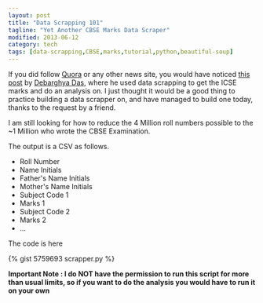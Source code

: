 ```yaml
---
layout: post
title: "Data Scrapping 101"
tagline: "Yet Another CBSE Marks Data Scraper"
modified: 2013-06-12 
category: tech
tags: [data-scrapping,CBSE,marks,tutorial,python,beautiful-soup]
---
```

If you did follow [Quora](http://quora.com) or any other news site, you would have noticed [this post](https://deedy.quora.com/Hacking-into-the-Indian-Education-System) by [Debarghya Das](http://www.quora.com/Debarghya-Das), where he used data scrapping to get the ICSE marks and do an analysis on. I just thought it would be a good thing to practice building a data scrapper on, and have managed to build one today, thanks to the request by a friend. 

I am still looking for how to reduce the 4 Million roll numbers possible to the ~1 Million who wrote the CBSE Examination. 

The output is a CSV as follows.

* Roll Number
* Name Initials
* Father's Name Initials
* Mother's Name Initials
* Subject Code 1
* Marks 1
* Subject Code 2
* Marks 2
* ...

The code is here 

{% gist 5759693 scrapper.py %}

__Important Note : I do NOT have the permission to run this script for more than usual limits, so if you want to do the analysis you would have to run it on your own__